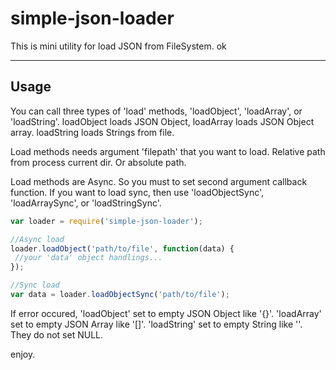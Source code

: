 # simple-json-loader
This is mini utility for load JSON from FileSystem.
ok

----
## Usage

You can call three types of 'load' methods, 'loadObject', 'loadArray', or 'loadString'.
loadObject loads JSON Object, loadArray loads JSON Object array. loadString loads Strings from file.

Load methods needs argument 'filepath' that you want to load. Relative path from process current dir. Or absolute path.

Load methods are Async. So you must to set second argument callback function.
If you want to load sync, then use 'loadObjectSync', 'loadArraySync', or 'loadStringSync'.

```js
var loader = require('simple-json-loader');

//Async load
loader.loadObject('path/to/file', function(data) {
 //your 'data' object handlings...
});

//Sync load
var data = loader.loadObjectSync('path/to/file');

```

If error occured, 'loadObject' set to empty JSON Object like '{}'. 'loadArray' set to empty JSON Array like '[]'. 'loadString' set to empty String like ''. They do not set NULL.

enjoy.

